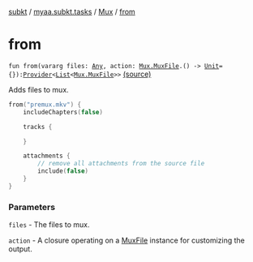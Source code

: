 [subkt](../../index.md) / [myaa.subkt.tasks](../index.md) / [Mux](index.md) / [from](./from.md)

# from

`fun from(vararg files: `[`Any`](https://kotlinlang.org/api/latest/jvm/stdlib/kotlin/-any/index.html)`, action: `[`Mux.MuxFile`](-mux-file/index.md)`.() -> `[`Unit`](https://kotlinlang.org/api/latest/jvm/stdlib/kotlin/-unit/index.html)` = {}): `[`Provider`](https://docs.gradle.org/current/javadoc/org/gradle/api/provider/Provider.html)`<`[`List`](https://kotlinlang.org/api/latest/jvm/stdlib/kotlin.collections/-list/index.html)`<`[`Mux.MuxFile`](-mux-file/index.md)`>>` [(source)](https://github.com/Myaamori/SubKt/blob/0.1.7/src/main/kotlin/myaa/subkt/tasks/muxtask.kt#L685)

Adds files to mux.

``` kotlin
from("premux.mkv") {
    includeChapters(false)

    tracks {

    }

    attachments {
        // remove all attachments from the source file
        include(false)
    }
}
```

### Parameters

`files` - The files to mux.

`action` - A closure operating on a [MuxFile](-mux-file/index.md) instance
for customizing the output.